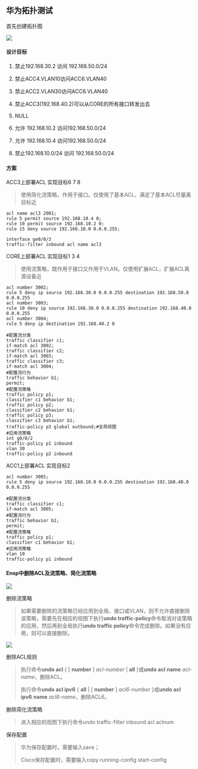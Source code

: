 ## 华为拓扑测试

首先创建拓扑图

![](C:\Users\田晓滨\AppData\Roaming\marktext\images\2022-11-15-15-10-16-image.png)

#### 设计目标

1. 禁止192.168.30.2 访问 192.168.50.0/24

2. 禁止ACC4.VLAN10访问ACC6.VLAN40 

3. 禁止ACC2.VLAN30访问ACC6.VLAN40

4. 禁止ACC3(192.168.40.2)可以从CORE的所有接口转发出去

5. NULL

6. 允许 192.168.10.2 访问192.168.50.0/24

7. 允许 192.168.10.4 访问192.168.50.0/24

8. 禁止192.168.10.0/24 访问 192.168.50.0/24  

#### 方案

ACC3上部署ACL 实现目标6 7 8

> 使用简化流策略，作用于接口。仅使用了基本ACL，满足了基本ACL尽量离目标近

```
acl name acl3 2001;
rule 5 permit source 192.168.10.4 0;
rule 10 permit source 192.168.10.2 0;
rule 15 deny source 192.168.10.0 0.0.0.255;

interface ge0/0/3
traffic-filter inbound acl name acl3 
```

CORE上部署ACL 实现目标1 3 4

> 使用流策略，既作用于接口又作用于VLAN。仅使用扩展ACL，扩展ACL离源设备近

```
acl number 3002;
rule 5 deny ip source 192.168.30.0 0.0.0.255 destination 192.168.50.0 0.0.0.255
acl number 3003;
rule 10 deny ip source 192.168.30.0 0.0.0.255 destination 192.168.40.0 0.0.0.255
acl number 3004;
rule 5 deny ip destination 192.168.40.2 0

#配置流分类
traffic classifier c1;
if-match acl 3002;
traffic classifier c2;
if-match acl 3003;
traffic classifier c3;
if-match acl 3004;
#配置流行为
traffic behavior b1;
permit;
#配置流策略
traffic policy p1;
classifier c1 behavior b1;
traffic policy p2;
classifier c2 behavior b1;
traffic policy p3;
classifier c3 behavior b1;
traffic-policy p3 global outbound;#全局视图
#应用流策略
int g0/0/2
traffic-policy p1 inbound
vlan 30
traffic-policy p2 inbound
```

ACC1上部署ACL 实现目标2

```
acl number 3005;
rule 5 deny ip source 192.168.10.0 0.0.0.255 destination 192.168.40.0 0.0.0.255

#配置流分类
traffic classifier c1;
if-match acl 3005;
#配置流行为
traffic behavior b1;
permit;
#配置流策略
traffic policy p1;
classifier c1 behavior b1;
#应用流策略
vlan 10
traffic-policy p1 inbound
```

#### Ensp中删除ACL及流策略、简化流策略

![](C:\Users\田晓滨\AppData\Roaming\marktext\images\2022-11-15-16-37-27-image.png)

删除流策略

> 如果需要删除的流策略已经应用到全局、接口或VLAN，则不允许直接删除该策略，需要先在相应的视图下执行**undo traffic-policy**命令取消对该策略的应用，然后再到全局执行**undo traffic policy**命令完成删除。如果没有应用，则可以直接删除。

![](C:\Users\田晓滨\AppData\Roaming\marktext\images\2022-11-15-16-35-33-image.png)

删除ACL规则

> 执行命令**undo acl** { [ **number** ] *acl-number* | **all** }或**undo acl** **name** *acl-name*，删除ACL。
> 
> 执行命令**undo acl ipv6** { **all** | [ **number** ] *acl6-number* }或**undo acl ipv6** **name** *acl6-name*，删除ACL6。

删除简化流策略

> 进入相应的视图下执行命令undo traffic-filter inbound acl aclnum

保存配置

> 华为保存配置时，需要输入save；
> 
> Cisco保存配置时，需要输入copy running-config start-config

